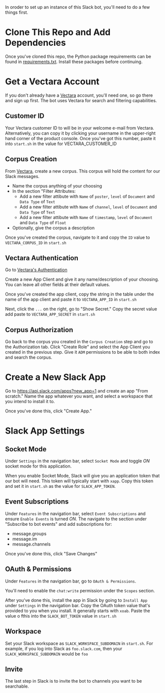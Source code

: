 In oroder to set up an instance of this Slack bot, you'll need to do a few
things first.

# Clone This Repo and Add Dependencies
Once you've cloned this repo, the Python package requirements can be found in
[requirements.txt](requirements.txt).  Install these packages before
continuing.

# Get a Vectara Account
If you don't already have a [Vectara](https://vectara.com) account, you'll need
one, so go there and sign up first.  The bot uses Vectara for search and
filtering capabilities.

## Customer ID
Your Vectara customer ID to will be in your welcome e-mail from Vectara.
Alternatively, you can copy it by clicking your username in the upper-right
hand corner of the product console.  Once you've got this number, paste it into
`start.sh` in the value for VECTARA_CUSTOMER_ID

## Corpus Creation
From [Vectara](https://console.vectara.com), create a new corpus.  This corpus
will hold the content for our Slack messages.

- Name the corpus anything of your choosing
- In the section "Filter Attributes:
  -  Add a new filter attibute with `Name` of `poster`, `level` of `Document`
  and `Data Type` of `Text`
  -  Add a new filter attibute with `Name` of `channel`, `level` of `Document`
  and `Data Type` of `Text`
  -  Add a new filter attibute with `Name` of `timestamp`, `level` of
  `Document` and `Data Type` of `Float`
- Optionally, give the corpus a description

Once you've created the corpus, navigate to it and copy the `ID` value to
`VECTARA_CORPUS_ID` in `start.sh`

## Vectara Authentication
Go to [Vectara's Authentication](https://console.vectara.com/console/authentication)

Create a new App Client and give it any name/description of your choosing.  You
can leave all other fields at their default values.

Once you've created the app client, copy the string in the table under the name
of the app client and paste it to `VECTARA_APP_ID` in `start.sh`

Next, click the `...` on the right, go to "Show Secret."  Copy the secret value
add paste to `VECTARA_APP_SECRET` in `start.sh`

## Corpus Authorization
Go back to the corpus you created in the `Corpus Creation` step and go to the
Authorization tab. Click "Create Role" and select the App Client you created
in the previous step. Give it `ADM` permissions to be able to both index and
search the corpus.

# Create a New Slack App
Go to https://api.slack.com/apps?new_app=1 and create an app "From scratch."
Name the app whatever you want, and select a workspace that you intend to
install it to.

Once you've done this, click "Create App."

# Slack App Settings

## Socket Mode
Under `Settings` in the navigation bar, select `Socket Mode` and toggle *ON*
socket mode for this application.

When you enable Socket Mode, Slack will give you an application token that our
bot will need.  This token will typically start with `xapp`.  Copy this token
and set it in `start.sh` as the value for `SLACK_APP_TOKEN`.

## Event Subscriptions
Under `Features` in the navigation bar, select `Event Subscriptions` and ensure
`Enable Events` is turned *ON*.  The navigate to the section under "Subscribe
to bot events" and add subscriptions for:
- message.groups
- message.im
- message.channels

Once you've done this, click "Save Changes"

## OAuth & Permissions
Under `Features` in the navigation bar, go to `OAuth & Permissions`.

You'll need to enable the `chat:write` permission under the `Scopes` section.

After you've done this, install the app in Slack by going to `Install App`
under `Settings` in the navigation bar.  Copy the OAuth token value that's
provided to you when you install.  It generally starts with `xoab`.  Paste the
value o fthis into the `SLACK_BOT_TOKEN` value in `start.sh`

## Workspace
Set your Slack workspace as `SLACK_WORKSPACE_SUBDOMAIN` in `start.sh`.  For
example, if you log into Slack as `foo.slack.com`, then your
`SLACK_WORKSPACE_SUBDOMAIN` would be `foo`

## Invite
The last step in Slack is to invite the bot to channels you want to be
searchable.